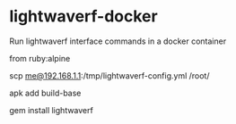 # lightwaverf-docker
Run lightwaverf interface commands in a docker container

from ruby:alpine

scp me@192.168.1.1:/tmp/lightwaverf-config.yml /root/

apk add build-base

gem install lightwaverf
